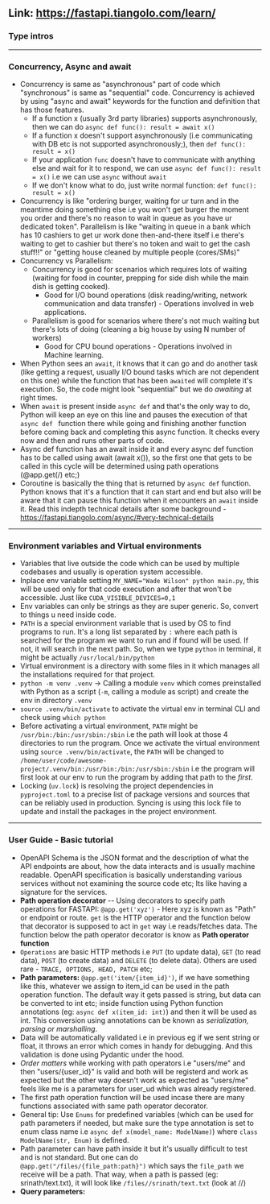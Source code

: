<b>Link: </b> https://fastapi.tiangolo.com/learn/
---

### Type intros



---
### Concurrency, Async and await
- Concurrency is same as "asynchronous" part of code which "synchronous" is same as "sequential" code. Concurrency is achieved by using "async and await" keywords for the function and definition that has those features. 
    - If a function x (usually 3rd party libraries) supports asynchronously, then we can do `async def func(): result = await x()`
    - If a function x doesn't support asynchronously (i.e communicating with DB etc is not supported asynchronously;), then `def func(): result = x()`
    - If your application `func` doesn't have to communicate with anything else and wait for it to respond, we can use `async def func(): result = x()` i.e we can use `async` without `await`
    - If we don't know what to do, just write normal function: `def func(): result = x()`
- Concurrency is like "ordering burger, waiting for ur turn and in the meantime doing something else i.e you won't get burger the moment you order and there's no reason to wait in queue as you have ur dedicated token". Parallelism is like "waiting in queue in a bank which has 10 cashiers to get ur work done then-and-there itself i.e there's waiting to get to cashier but there's no token and wait to get the cash stuff!!" or "getting house cleaned by multiple people (cores/SMs)"   
- Concurrency vs Parallelism:
    - Concurrency is good for scenarios which requires lots of waiting (waiting for food in counter, prepping for side dish while the main dish is getting cooked). 
        - Good for I/O bound operations (disk reading/writing, network communication and data transfer) - Operations involved in web applications.
    - Parallelism is good for scenarios where there's not much waiting but there's lots of doing (cleaning a big house by using N number of workers)
        - Good for CPU bound operations - Operations involved in Machine learning.
- When Python sees an `await`, it knows that it can go and do another task (like getting a request, usually I/O bound tasks which are not dependent on this one) while the function that has been `awaited` will complete it's execution. So, the code might look "sequential" but we do *awaiting* at right times.
- When `await` is present inside `async def` and that's the only way to do, Python will keep an eye on this line and pauses the execution of that `async def ` function there while going and finishing another function before coming back and completing this async function. It checks every now and then and runs other parts of code.
- Async def function has an await inside it and every async def function has to be called using await (await x()), so the first one that gets to be called in this cycle will be determined using path operations (@app.get(/) etc;)
- Coroutine is basically the thing that is returned by `async def` function. Python knows that it's a function that it can start and end but also will be aware that it can pause this function when it encounters an `await` inside it.
Read this indepth technical details after some background - https://fastapi.tiangolo.com/async/#very-technical-details
---
### Environment variables and Virtual environments
- Variables that live outside the code which can be used by multiple codebases and usually is operation system accessible.
- Inplace env variable setting `MY_NAME="Wade Wilson" python main.py`, this will be used only for that code execution and after that won't be accessible. Just like `CUDA_VISIBLE_DEVICES=0,1`
- Env variables can only be strings as they are super generic. So, convert to things u need inside code.
- `PATH` is a special environment variable that is used by OS to find programs to run. It's a long list separated by `:` where each path is searched for the program we want to run and if found will be used. If not, it will search in the next path. So, when we type `python` in terminal, it might be actually `/usr/local/bin/python`
- Virtual environment is a directory with some files in it which manages all the installations required for that project.
- `python -m venv .venv` -> Calling a module `venv` which comes preinstalled with Python as a script (`-m`, calling a module as script) and create the env in directory `.venv`
- `source .venv/bin/activate` to activate the virtual env in terminal CLI and check using `which python`
- Before activating a virtual environment, `PATH` might be `/usr/bin:/bin:/usr/sbin:/sbin` i.e the path will look at those 4 directories to run the program. Once we activate the virtual environment using `source .venv/bin/activate`, the `PATH` will be changed to `/home/user/code/awesome-project/.venv/bin:/usr/bin:/bin:/usr/sbin:/sbin` i.e the program will first look at our env to run the program by adding that path to the *first*. 
- Locking (`uv.lock`) is resolving the project dependencies in `pyproject.toml` to a precise list of package versions and sources that can be reliably used in production. Syncing is using this lock file to update and install the packages in the project environment. 
---
### User Guide - Basic tutorial
- OpenAPI Schema is the JSON format and the description of what the API endpoints are about, how the data interacts and is usually machine readable. OpenAPI specification is basically understanding various services without not examining the source code etc; Its like having a signature for the services.
- **Path operation decorator** -- Using decorators to specify path operations for FASTAPI: `@app.get('xyz')` - Here xyz is known as "Path" or endpoint or route. `get` is the HTTP operator and the function below that decorator is supposed to act in `get` way i.e reads/fetches data. The function below the path operator decorator is know as **Path operator function** 
- `Operations` are basic HTTP methods i.e `PUT` (to update data), `GET` (to read data), `POST` (to create data) and `DELETE` (to delete data). Others are used rare - `TRACE, OPTIONS, HEAD, PATCH` etc;
- **Path parameters:** `@app.get('item/{item_id}')`, if we have something like this, whatever we assign to item_id can be used in the path operation function. The default way it gets passed is string, but data can be converted to int etc; inside function using Python function annotations (eg: `async def x(item_id: int)`) and then it will be used as int. This conversion using annotations can be known as *serialization, parsing or marshalling*.
- Data will be automatically validated i.e in previous eg if we sent string or float, it throws an error which comes in handy for debugging. And this validation is done using Pydantic under the hood.
- *Order matters* while working with path operators i.e "users/me" and then "users/{user_id}" is valid and both will be registerd and work as expected but the other way doesn't work as expected as "users/me" feels like me is a parameters for user_ud which was already registered. 
- The first path operation function will be used incase there are many functions associated with same path operator decorator.
- General tip: Use `Enums` for predefined variables (which can be used for path parameters if needed, but make sure the type annotation is set to enum class name i.e `async def x(model_name: ModelName)`) where `class ModelName(str, Enum)` is defined.
- Path parameter can have path inside it but it's usually difficult to test and is not standard. But one can do `@app.get("/files/{file_path:path}")` which says the `file_path` we receive will be a path. That way, when a path is passed (eg: srinath/text.txt), it will look like `/files//srinath/text.txt` (look at //)
- **Query parameters:**
